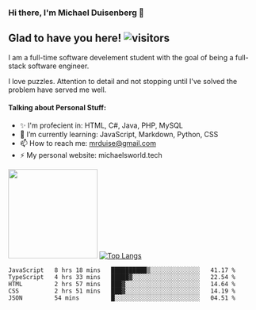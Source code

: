 ### Hi there, I'm Michael Duisenberg 👋
## Glad to have you here! ![visitors](https://visitor-badge.glitch.me/badge?page_id=MrDuise.MrDuise)

I am a full-time software develement student with the goal of being a full-stack software engineer. 

I love puzzles. Attention to detail and not stopping until I've solved the problem have served me well.

#### Talking about Personal Stuff:
- ✨ I'm profecient in: HTML, C#, Java, PHP, MySQL
- 🌱 I’m currently learning: JavaScript, Markdown, Python, CSS
- 📫 How to reach me: mrduise@gmail.com
- ⚡ My personal website: michaelsworld.tech
<!--
**MrDuise/MrDuise** is a ✨ _special_ ✨ repository because its `README.md` (this file) appears on your GitHub profile.

Here are some ideas to get you started:

- 🔭 I’m currently working on ...

- 👯 I’m looking to collaborate on ...
- 🤔 I’m looking for help with ...
- 💬 Ask me about ...

- 😄 Pronouns: ...
- ⚡ Fun fact: ...
-->

<img height="180em" src="https://github-readme-stats.vercel.app/api/?username=MrDuise&show_icons=true&hide_border=true&&count_private=true&include_all_commits=true" /> [![Top Langs](https://github-readme-stats.vercel.app/api/top-langs/?username=MrDuise&langs_count=8)](https://github.com/anuraghazra/github-readme-stats)


<!--START_SECTION:waka-->
```text
JavaScript   8 hrs 18 mins   ██████████▒░░░░░░░░░░░░░░   41.17 % 
TypeScript   4 hrs 33 mins   █████▓░░░░░░░░░░░░░░░░░░░   22.54 % 
HTML         2 hrs 57 mins   ███▓░░░░░░░░░░░░░░░░░░░░░   14.64 % 
CSS          2 hrs 51 mins   ███▓░░░░░░░░░░░░░░░░░░░░░   14.19 % 
JSON         54 mins         █░░░░░░░░░░░░░░░░░░░░░░░░   04.51 % 
```
<!--END_SECTION:waka-->
